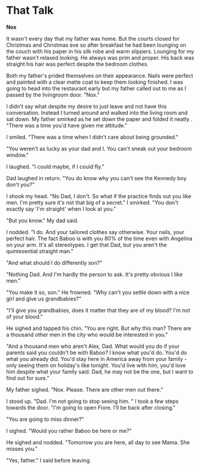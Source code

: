 # That Talk

**Nox**

It wasn't every day that my father was home.  But the courts closed for Christmas and Christmas eve so after breakfast he had been lounging on the couch with his paper in his silk robe and warm slippers.  Lounging for my father wasn't relaxed looking.  He always was prim and proper.  His back was straight his hair was perfect despite the bedroom clothes.

Both my father's prided themselves on their appearance.  Nails were perfect and painted with a clear matte coat to keep them looking finished.  I was going to head into the restaurant early but my father called out to me as I passed by the livingroom door.  "Nox."

I didn't say what despite my desire to just leave and not have this conversation.  Instead I turned around and walked into the living room and sat down.  My father smirked as he set down the paper and folded it neatly .  "There was a time you'd have given me attitude."

I smiled.  "There was a time when I didn't care about being grounded."

"You weren't as lucky as your dad and I.  You can't sneak out your bedroom window."

I laughed.  "I could maybe, if I could fly."

Dad laughed in return.  "You do know why you can't see the Kennedy boy don't you?"

I shook my head.  "No Dad, I don't.  So what if the practice finds out you like men.  I'm pretty sure it's not that big of a secret."  I smirked.  "You don't exactly say 'I'm straight' when I look at you."

"But you know."  My dad said.

I nodded.  "I do.  And your tailored clothes say otherwise.  Your nails, your perfect hair.  The fact Baboo is with you 80% of the time even with Angelina on your arm.  It's all stereotypes.  I get that Dad, but you aren't the quintesential straight man."

"And what should I do differently son?"

"Nothing Dad.  And I'm hardly the person to ask.  It's pretty obvious I like men."

"You make it so, son."  He frowned.  "Why can't you settle down with a nice girl and give us grandbabies?"

"I'll give you grandbabies, does it matter that they are of my blood?  I'm not of your blood."

He sighed and tapped his chin.  "You are right.  But why this man?  There are a thousand other men in the city who would be interested in you."

"And a thousand men who aren't Alex, Dad.  What would you do if your parents said you couldn't be with Baboo?  I know what you'd do.  You'd do what you already did.  You'd stay here in America away from your family - only seeing them on holiday's like tonight.  You'd live with him, you'd love him despite what your family said.  Dad, he may not be the one, but I want to find out for sure."

My father sighed.  "Nox.  Please.  There are other men out there."

I stood up.  "Dad.  I'm not going to stop seeing him. "  I took a few steps towards the door.  "I'm going to open Fiore.  I'll be back after closing."

"You are going to miss dinner?"

I sighed.  "Would you rather Baboo be here or me?"

He sighed and nodded.  "Tomorrow you are here, all day to see Mama.  She misses you."

"Yes, father."  I said before leaving.